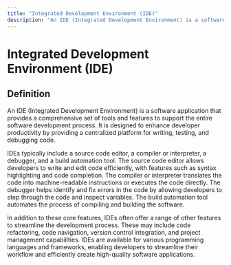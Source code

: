```yaml
---
title: "Integrated Development Environment (IDE)"
description: "An IDE (Integrated Development Environment) is a software application that provides a comprehensive set of tools and features to support the entire software development process. It is designed to enhance developer productivity by providing a centralized platform for writing, testing, and debugging code."
---
```


# Integrated Development Environment (IDE)

## Definition

An IDE (Integrated Development Environment) is a software application that provides a comprehensive set of tools and features to support the entire software development process. It is designed to enhance developer productivity by providing a centralized platform for writing, testing, and debugging code. 

IDEs typically include a source code editor, a compiler or interpreter, a debugger, and a build automation tool. The source code editor allows developers to write and edit code efficiently, with features such as syntax highlighting and code completion. The compiler or interpreter translates the code into machine-readable instructions or executes the code directly. The debugger helps identify and fix errors in the code by allowing developers to step through the code and inspect variables. The build automation tool automates the process of compiling and building the software.

In addition to these core features, IDEs often offer a range of other features to streamline the development process. These may include code refactoring, code navigation, version control integration, and project management capabilities. IDEs are available for various programming languages and frameworks, enabling developers to streamline their workflow and efficiently create high-quality software applications.

